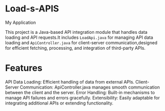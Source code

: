 # Load-s-APIS
My Application

This project is a Java-based API integration module that handles data loading and API requests.It includes `LoadApi.java` for managing API data loading and `ApiController.java` for client-server communication,designed for efficient fetching, processing, and integration of third-party APIs.

# Features
API Data Loading: Efficient handling of data from external APIs.
Client-Server Communication: ApiController.java manages smooth communication between the client and the server.
Error Handling: Built-in mechanisms to manage API failures and errors gracefully.
Extensibility: Easily adaptable for integrating additional APIs or extending functionality.

